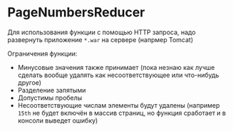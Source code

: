 **PageNumbersReducer**
======================

Для использования функции с помощью HTTP запроса, надо развернуть приложение `*.war` на сервере (напрмер Tomcat)

Ограничения функции:

* Минусовые значения также принимает (пока незнаю как лучше сделать вообще удалять как несоответствующее или что-нибудь другое)
* Разделение запятыми
* Допустимы пробелы
* Несоответствующие числам элементы будут удалены 
(например `15th` не будет включён в массив страниц, но функция сработает и в консоли выведет ошибку)